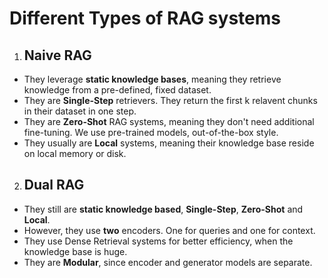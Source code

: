 # Different Types of RAG systems
1. ## Naive RAG
  * They leverage **static knowledge bases**, meaning they retrieve knowledge from a pre-defined, fixed dataset.
  * They are **Single-Step** retrievers. They return the first k relavent chunks in their dataset in one step.
  * They are **Zero-Shot** RAG systems, meaning they don't need additional fine-tuning. We use pre-trained models, out-of-the-box style.
  * They usually are **Local** systems, meaning their knowledge base reside on local memory or disk. 
2. ## Dual RAG
  * They still are **static knowledge based**, **Single-Step**, **Zero-Shot** and **Local**.
  * However, they use **two** encoders. One for queries and one for context.
  * They use Dense Retrieval systems for better efficiency, when the knowledge base is huge.
  * They are **Modular**, since encoder and generator models are separate.

